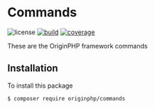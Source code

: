 # Commands

![license](https://img.shields.io/badge/license-MIT-brightGreen.svg)
[![build](https://travis-ci.org/originphp/commands.svg?branch=master)](https://travis-ci.org/originphp/commands)
[![coverage](https://coveralls.io/repos/github/originphp/commands/badge.svg?branch=master)](https://coveralls.io/github/originphp/commands?branch=master)

These are the OriginPHP framework commands

## Installation

To install this package

```linux
$ composer require originphp/commands
```
